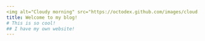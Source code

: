 ```yaml
---
<img alt="Cloudy morning" src="https://octodex.github.com/images/cloud.jpg" width="100" align="right">- [ ] Check out the [github blog](https://github.blog/) for topic ideas.
title: Welcome to my blog!
# This is so cool!
## I have my own website!
---
```

